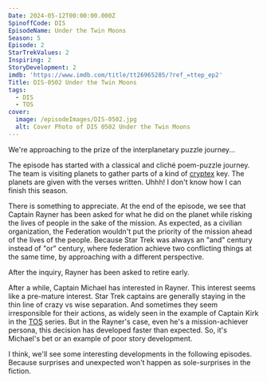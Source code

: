 ```yaml
---
Date: 2024-05-12T00:00:00.000Z
SpinoffCode: DIS
EpisodeName: Under the Twin Moons
Season: 5
Episode: 2
StarTrekValues: 2
Inspiring: 2
StoryDevelopment: 2
imdb: 'https://www.imdb.com/title/tt26965285/?ref_=ttep_ep2'
Title: DIS-0502 Under the Twin Moons
tags:
  - DIS
  - TOS
cover:
  image: /episodeImages/DIS-0502.jpg
  alt: Cover Photo of DIS 0502 Under the Twin Moons
---
```


We're approaching to the prize of the interplanetary puzzle journey...

The episode has started with a classical and cliché poem-puzzle journey. The team is visiting planets to gather parts of a kind of [cryptex](https://en.wikipedia.org/wiki/Cryptex) key. The planets are given with the verses written. Uhhh! I don't know how I can finish this season.

There is something to appreciate. At the end of the episode, we see that Captain Rayner has been asked for what he did on the planet while risking the lives of people in the sake of the mission. As expected, as a civilian organization, the Federation wouldn't put the priority of the mission ahead of the lives of the people. Because Star Trek was always an "and" century instead of "or" century, where federation achieve two conflicting things at the same time, by approaching with a different perspective.

After the inquiry, Rayner has been asked to retire early.

After a while, Captain Michael has interested in Rayner. This interest seems like a pre-mature interest. Star Trek captains are generally staying in the thin line of crazy vs wise separation. And sometimes they seem irresponsible for their actions, as widely seen in the example of Captain Kirk in the [TOS](/tags/TOS/) series. But in the Rayner's case, even he's a mission-achiever persona, this decision has developed faster than expected. So, it's Michael's bet or an example of poor story development.

I think, we'll see some interesting developments in the following episodes. Because surprises and unexpected won't happen as sole-surprises in the fiction.
